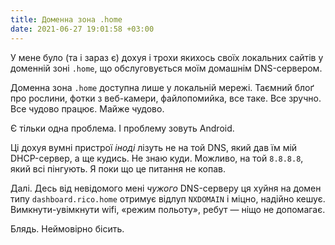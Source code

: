 ```yaml
---
title: Доменна зона .home
date: 2021-06-27 19:01:58 +03:00
---
```


У мене було (та і зараз є) дохуя і трохи якихось своїх локальних
сайтів у доменній зоні `.home`, що обслуговується моїм домашнім
DNS-сервером.

Доменна зона `.home` доступна лише у локальній мережі.
Таємний блоґ про рослини, фотки з веб-камери, файлопомийка, все таке.
Все зручно. Все чудово працює. Майже чудово.

Є тільки одна проблема. І проблему зовуть Android.

Ці дохуя вумні пристрої _іноді_ лізуть не на той DNS, який дав їм
мій DHCP-сервер, а ще кудись. Не знаю куди. Можливо, на той `8.8.8.8`,
який всі пінгують. Я поки що це питання не копав.

Далі. Десь від невідомого мені _чужого_ DNS-серверу ця хуйня на домен типу
`dashboard.rico.home` отримує відлуп `NXDOMAIN` і міцно, надійно кешує.
Вимкнути-увімкнути wifi, «режим польоту», ребут — ніщо не допомагає.

Блядь. Неймовірно бісить.
